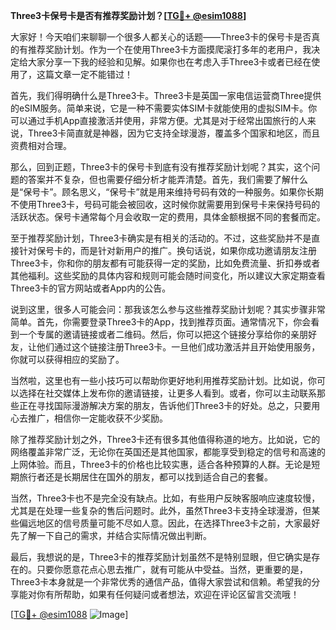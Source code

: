 **Three3卡保号卡是否有推荐奖励计划？[[TG💪+ @esim1088](https://t.me/s/esim1088)]**

大家好！今天咱们来聊聊一个很多人都关心的话题——Three3卡的保号卡是否真的有推荐奖励计划。作为一个在使用Three3卡方面摸爬滚打多年的老用户，我决定给大家分享一下我的经验和见解。如果你也在考虑入手Three3卡或者已经在使用了，这篇文章一定不能错过！

首先，我们得明确什么是Three3卡。Three3卡是英国一家电信运营商Three提供的eSIM服务。简单来说，它是一种不需要实体SIM卡就能使用的虚拟SIM卡。你可以通过手机App直接激活并使用，非常方便。尤其是对于经常出国旅行的人来说，Three3卡简直就是神器，因为它支持全球漫游，覆盖多个国家和地区，而且资费相对合理。

那么，回到正题，Three3卡的保号卡到底有没有推荐奖励计划呢？其实，这个问题的答案并不复杂，但也需要仔细分析才能弄清楚。首先，我们需要了解什么是“保号卡”。顾名思义，“保号卡”就是用来维持号码有效的一种服务。如果你长期不使用Three3卡，号码可能会被回收，这时候你就需要用到保号卡来保持号码的活跃状态。保号卡通常每个月会收取一定的费用，具体金额根据不同的套餐而定。

至于推荐奖励计划，Three3卡确实是有相关的活动的。不过，这些奖励并不是直接针对保号卡的，而是针对新用户的推广。换句话说，如果你成功邀请朋友注册Three3卡，你和你的朋友都有可能获得一定的奖励，比如免费流量、折扣券或者其他福利。这些奖励的具体内容和规则可能会随时间变化，所以建议大家定期查看Three3卡的官方网站或者App内的公告。

说到这里，很多人可能会问：那我该怎么参与这些推荐奖励计划呢？其实步骤非常简单。首先，你需要登录Three3卡的App，找到推荐页面。通常情况下，你会看到一个专属的邀请链接或者二维码。然后，你可以把这个链接分享给你的亲朋好友，让他们通过这个链接注册Three3卡。一旦他们成功激活并且开始使用服务，你就可以获得相应的奖励了。

当然啦，这里也有一些小技巧可以帮助你更好地利用推荐奖励计划。比如说，你可以选择在社交媒体上发布你的邀请链接，让更多人看到。或者，你可以主动联系那些正在寻找国际漫游解决方案的朋友，告诉他们Three3卡的好处。总之，只要用心去推广，相信你一定能收获不少奖励。

除了推荐奖励计划之外，Three3卡还有很多其他值得称道的地方。比如说，它的网络覆盖非常广泛，无论你在英国还是其他国家，都能享受到稳定的信号和高速的上网体验。而且，Three3卡的价格也比较实惠，适合各种预算的人群。无论是短期旅行者还是长期居住在国外的朋友，都可以找到适合自己的套餐。

当然，Three3卡也不是完全没有缺点。比如，有些用户反映客服响应速度较慢，尤其是在处理一些复杂的售后问题时。此外，虽然Three3卡支持全球漫游，但某些偏远地区的信号质量可能不尽如人意。因此，在选择Three3卡之前，大家最好先了解一下自己的需求，并结合实际情况做出判断。

最后，我想说的是，Three3卡的推荐奖励计划虽然不是特别显眼，但它确实是存在的。只要你愿意花点心思去推广，就有可能从中受益。当然，更重要的是，Three3卡本身就是一个非常优秀的通信产品，值得大家尝试和信赖。希望我的分享能对你有所帮助，如果有任何疑问或者想法，欢迎在评论区留言交流哦！

[[TG💪+ @esim1088](https://t.me/s/esim1088) ![Image](https://i.postimg.cc/4NQfJmqS/Snipaste-2025-05-13-00-14-12.png)]